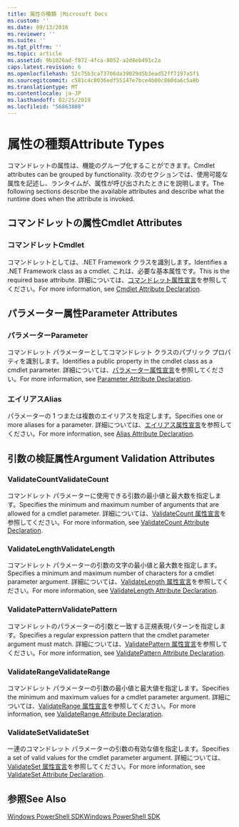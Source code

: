 ```yaml
---
title: 属性の種類 |Microsoft Docs
ms.custom: ''
ms.date: 09/13/2016
ms.reviewer: ''
ms.suite: ''
ms.tgt_pltfrm: ''
ms.topic: article
ms.assetid: 9b1026ad-f072-4fca-8052-a2d8eb491c2a
caps.latest.revision: 6
ms.openlocfilehash: 52c75b3ca73706da39029d5b3ead52ff7197a5f1
ms.sourcegitcommit: c581c4c8036edf55147e7bce4b00c860da6c5a8b
ms.translationtype: MT
ms.contentlocale: ja-JP
ms.lasthandoff: 02/25/2019
ms.locfileid: "56863808"
---
```

# <a name="attribute-types"></a><span data-ttu-id="8817f-102">属性の種類</span><span class="sxs-lookup"><span data-stu-id="8817f-102">Attribute Types</span></span>

<span data-ttu-id="8817f-103">コマンドレットの属性は、機能のグループ化することができます。</span><span class="sxs-lookup"><span data-stu-id="8817f-103">Cmdlet attributes can be grouped by functionality.</span></span>
<span data-ttu-id="8817f-104">次のセクションでは、使用可能な属性を記述し、ランタイムが、属性が呼び出されたときにを説明します。</span><span class="sxs-lookup"><span data-stu-id="8817f-104">The following sections describe the available attributes and describe what the runtime does when the attribute is invoked.</span></span>

## <a name="cmdlet-attributes"></a><span data-ttu-id="8817f-105">コマンドレットの属性</span><span class="sxs-lookup"><span data-stu-id="8817f-105">Cmdlet Attributes</span></span>

### <a name="cmdlet"></a><span data-ttu-id="8817f-106">コマンドレット</span><span class="sxs-lookup"><span data-stu-id="8817f-106">Cmdlet</span></span>

<span data-ttu-id="8817f-107">コマンドレットとしては、.NET Framework クラスを識別します。</span><span class="sxs-lookup"><span data-stu-id="8817f-107">Identifies a .NET Framework class as a cmdlet.</span></span>
<span data-ttu-id="8817f-108">これは、必要な基本属性です。</span><span class="sxs-lookup"><span data-stu-id="8817f-108">This is the required base attribute.</span></span>
<span data-ttu-id="8817f-109">詳細については、[コマンドレット属性宣言](./cmdlet-attribute-declaration.md)を参照してください。</span><span class="sxs-lookup"><span data-stu-id="8817f-109">For more information, see [Cmdlet Attribute Declaration](./cmdlet-attribute-declaration.md).</span></span>

## <a name="parameter-attributes"></a><span data-ttu-id="8817f-110">パラメーター属性</span><span class="sxs-lookup"><span data-stu-id="8817f-110">Parameter Attributes</span></span>

### <a name="parameter"></a><span data-ttu-id="8817f-111">パラメーター</span><span class="sxs-lookup"><span data-stu-id="8817f-111">Parameter</span></span>

<span data-ttu-id="8817f-112">コマンドレット パラメーターとしてコマンドレット クラスのパブリック プロパティを識別します。</span><span class="sxs-lookup"><span data-stu-id="8817f-112">Identifies a public property in the cmdlet class as a cmdlet parameter.</span></span>
<span data-ttu-id="8817f-113">詳細については、[パラメーター属性宣言](./parameter-attribute-declaration.md)を参照してください。</span><span class="sxs-lookup"><span data-stu-id="8817f-113">For more information, see [Parameter Attribute Declaration](./parameter-attribute-declaration.md).</span></span>

### <a name="alias"></a><span data-ttu-id="8817f-114">エイリアス</span><span class="sxs-lookup"><span data-stu-id="8817f-114">Alias</span></span>

<span data-ttu-id="8817f-115">パラメーターの 1 つまたは複数のエイリアスを指定します。</span><span class="sxs-lookup"><span data-stu-id="8817f-115">Specifies one or more aliases for a parameter.</span></span>
<span data-ttu-id="8817f-116">詳細については、[エイリアス属性宣言](./alias-attribute-declaration.md)を参照してください。</span><span class="sxs-lookup"><span data-stu-id="8817f-116">For more information, see [Alias Attribute Declaration](./alias-attribute-declaration.md).</span></span>

## <a name="argument-validation-attributes"></a><span data-ttu-id="8817f-117">引数の検証属性</span><span class="sxs-lookup"><span data-stu-id="8817f-117">Argument Validation Attributes</span></span>

### <a name="validatecount"></a><span data-ttu-id="8817f-118">ValidateCount</span><span class="sxs-lookup"><span data-stu-id="8817f-118">ValidateCount</span></span>

<span data-ttu-id="8817f-119">コマンドレット パラメーターに使用できる引数の最小値と最大数を指定します。</span><span class="sxs-lookup"><span data-stu-id="8817f-119">Specifies the minimum and maximum number of arguments that are allowed for a cmdlet parameter.</span></span>
<span data-ttu-id="8817f-120">詳細については、[ValidateCount 属性宣言](./validatecount-attribute-declaration.md)を参照してください。</span><span class="sxs-lookup"><span data-stu-id="8817f-120">For more information, see [ValidateCount Attribute Declaration](./validatecount-attribute-declaration.md).</span></span>

### <a name="validatelength"></a><span data-ttu-id="8817f-121">ValidateLength</span><span class="sxs-lookup"><span data-stu-id="8817f-121">ValidateLength</span></span>

<span data-ttu-id="8817f-122">コマンドレット パラメーターの引数の文字の最小値と最大数を指定します。</span><span class="sxs-lookup"><span data-stu-id="8817f-122">Specifies a minimum and maximum number of characters for a cmdlet parameter argument.</span></span>
<span data-ttu-id="8817f-123">詳細については、[ValidateLength 属性宣言](./validatelength-attribute-declaration.md)を参照してください。</span><span class="sxs-lookup"><span data-stu-id="8817f-123">For more information, see [ValidateLength Attribute Declaration](./validatelength-attribute-declaration.md).</span></span>

### <a name="validatepattern"></a><span data-ttu-id="8817f-124">ValidatePattern</span><span class="sxs-lookup"><span data-stu-id="8817f-124">ValidatePattern</span></span>

<span data-ttu-id="8817f-125">コマンドレットのパラメーターの引数と一致する正規表現パターンを指定します。</span><span class="sxs-lookup"><span data-stu-id="8817f-125">Specifies a regular expression pattern that the cmdlet parameter argument must match.</span></span>
<span data-ttu-id="8817f-126">詳細については、[ValidatePattern 属性宣言](./validatepattern-attribute-declaration.md)を参照してください。</span><span class="sxs-lookup"><span data-stu-id="8817f-126">For more information, see [ValidatePattern Attribute Declaration](./validatepattern-attribute-declaration.md).</span></span>

### <a name="validaterange"></a><span data-ttu-id="8817f-127">ValidateRange</span><span class="sxs-lookup"><span data-stu-id="8817f-127">ValidateRange</span></span>

<span data-ttu-id="8817f-128">コマンドレット パラメーターの引数の最小値と最大値を指定します。</span><span class="sxs-lookup"><span data-stu-id="8817f-128">Specifies the minimum and maximum values for a cmdlet parameter argument.</span></span>
<span data-ttu-id="8817f-129">詳細については、[ValidateRange 属性宣言](./validaterange-attribute-declaration.md)を参照してください。</span><span class="sxs-lookup"><span data-stu-id="8817f-129">For more information, see [ValidateRange Attribute Declaration](./validaterange-attribute-declaration.md).</span></span>

### <a name="validateset"></a><span data-ttu-id="8817f-130">ValidateSet</span><span class="sxs-lookup"><span data-stu-id="8817f-130">ValidateSet</span></span>

<span data-ttu-id="8817f-131">一連のコマンドレット パラメーターの引数の有効な値を指定します。</span><span class="sxs-lookup"><span data-stu-id="8817f-131">Specifies a set of valid values for the cmdlet parameter argument.</span></span>
<span data-ttu-id="8817f-132">詳細については、[ValidateSet 属性宣言](./validateset-attribute-declaration.md)を参照してください。</span><span class="sxs-lookup"><span data-stu-id="8817f-132">For more information, see [ValidateSet Attribute Declaration](./validateset-attribute-declaration.md).</span></span>

## <a name="see-also"></a><span data-ttu-id="8817f-133">参照</span><span class="sxs-lookup"><span data-stu-id="8817f-133">See Also</span></span>

[<span data-ttu-id="8817f-134">Windows PowerShell SDK</span><span class="sxs-lookup"><span data-stu-id="8817f-134">Windows PowerShell SDK</span></span>](../windows-powershell-reference.md)
